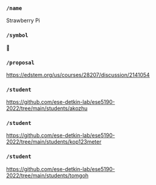 ### `/name`
Strawberry Pi
### `/symbol`
🍑
### `/proposal`
https://edstem.org/us/courses/28207/discussion/2141054
### `/student`
https://github.com/ese-detkin-lab/ese5190-2022/tree/main/students/akozhu
### `/student`
https://github.com/ese-detkin-lab/ese5190-2022/tree/main/students/kop123meter
### `/student`
https://github.com/ese-detkin-lab/ese5190-2022/tree/main/students/tomgoh
